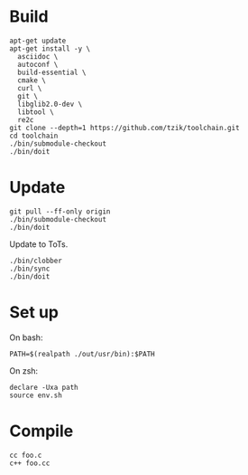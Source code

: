
# Build
```shell
apt-get update
apt-get install -y \
  asciidoc \
  autoconf \
  build-essential \
  cmake \
  curl \
  git \
  libglib2.0-dev \
  libtool \
  re2c
git clone --depth=1 https://github.com/tzik/toolchain.git
cd toolchain
./bin/submodule-checkout
./bin/doit
```

# Update
```shell
git pull --ff-only origin
./bin/submodule-checkout
./bin/doit
```

Update to ToTs.
```shell
./bin/clobber
./bin/sync
./bin/doit
```

# Set up
On bash:
```shell
PATH=$(realpath ./out/usr/bin):$PATH
```

On zsh:
```shell
declare -Uxa path
source env.sh
```

# Compile
```shell
cc foo.c
c++ foo.cc
```
